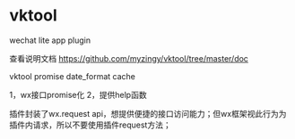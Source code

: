 # vktool
wechat lite app plugin

查看说明文档
https://github.com/myzingy/vktool/tree/master/doc

	
vktool promise date_format cache
	
1，wx接口promise化 2，提供help函数

插件封装了wx.request api，想提供便捷的接口访问能力；但wx框架视此行为为插件内请求，所以不要使用插件request方法；
